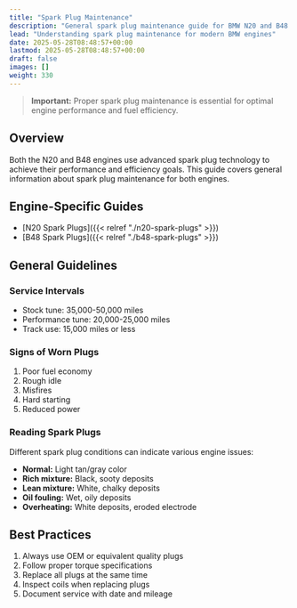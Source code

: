 ```yaml
---
title: "Spark Plug Maintenance"
description: "General spark plug maintenance guide for BMW N20 and B48 engines"
lead: "Understanding spark plug maintenance for modern BMW engines"
date: 2025-05-28T08:48:57+00:00
lastmod: 2025-05-28T08:48:57+00:00
draft: false
images: []
weight: 330
---
```


> **Important:** Proper spark plug maintenance is essential for optimal engine performance and fuel efficiency.

## Overview

Both the N20 and B48 engines use advanced spark plug technology to achieve their performance and efficiency goals. This guide covers general information about spark plug maintenance for both engines.

## Engine-Specific Guides
- [N20 Spark Plugs]({{< relref "./n20-spark-plugs" >}})
- [B48 Spark Plugs]({{< relref "./b48-spark-plugs" >}})

## General Guidelines

### Service Intervals
- Stock tune: 35,000-50,000 miles
- Performance tune: 20,000-25,000 miles
- Track use: 15,000 miles or less

### Signs of Worn Plugs
1. Poor fuel economy
2. Rough idle
3. Misfires
4. Hard starting
5. Reduced power

### Reading Spark Plugs

Different spark plug conditions can indicate various engine issues:

- **Normal:** Light tan/gray color
- **Rich mixture:** Black, sooty deposits
- **Lean mixture:** White, chalky deposits
- **Oil fouling:** Wet, oily deposits
- **Overheating:** White deposits, eroded electrode

## Best Practices

1. Always use OEM or equivalent quality plugs
2. Follow proper torque specifications
3. Replace all plugs at the same time
4. Inspect coils when replacing plugs
5. Document service with date and mileage 